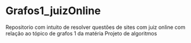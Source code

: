 # Grafos1_juizOnline
Repositorio com intuito de resolver questões de sites com juiz online com relação ao tópico de grafos 1 da matéria Projeto de algoritmos
